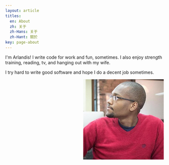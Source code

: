 ```yaml
---
layout: article
titles:
  en: About
  zh: 关于
  zh-Hans: 关于
  zh-Hant: 關於
key: page-about
---
```


I'm Arlandis! I write code for work and fun, sometimes. I also enjoy strength training, reading, tv, and hanging out with my wife.

I try hard to write good software and hope I do a decent job sometimes.

<img style="float: right;" src="/assets/images/headshot.jpeg" height="256px" width="256px">
